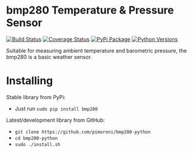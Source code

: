 # bmp280 Temperature & Pressure Sensor

[![Build Status](https://travis-ci.com/pimoroni/bmp280-python.svg?branch=master)](https://travis-ci.com/pimoroni/bmp280-python)
[![Coverage Status](https://coveralls.io/repos/github/pimoroni/bmp280-python/badge.svg?branch=master)](https://coveralls.io/github/pimoroni/bmp280-python?branch=master)
[![PyPi Package](https://img.shields.io/pypi/v/bmp280.svg)](https://pypi.python.org/pypi/bmp280)
[![Python Versions](https://img.shields.io/pypi/pyversions/bmp280.svg)](https://pypi.python.org/pypi/bmp280)

Suitable for measuring ambient temperature and barometric pressure, the bmp280 is a basic weather sensor.

# Installing

Stable library from PyPi:

* Just run `sudo pip install bmp280`

Latest/development library from GitHub:

* `git clone https://github.com/pimoroni/bmp280-python`
* `cd bmp280-python`
* `sudo ./install.sh`

